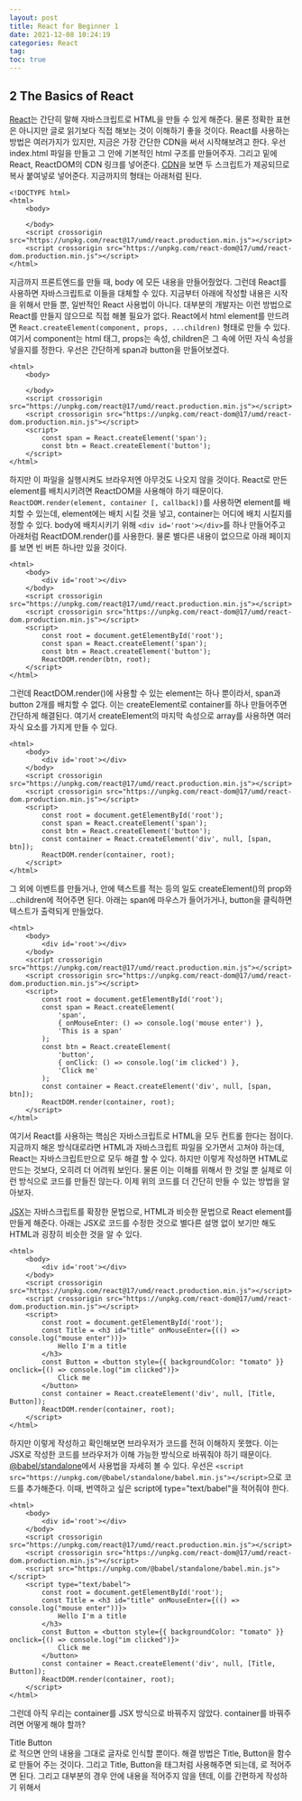 ```yaml
---
layout: post
title: React for Beginner 1
date: 2021-12-08 10:24:19
categories: React
tag:
toc: true
---
```


## 2 The Basics of React

[React](https://ko.reactjs.org/)는 간단히 말해 자바스크립트로 HTML을 만들 수 있게 해준다.
물론 정확한 표현은 아니지만 글로 읽기보다 직접 해보는 것이 이해하기 좋을 것이다.
React를 사용하는 방법은 여러가지가 있지만, 지금은 가장 간단한 CDN을 써서 시작해보려고 한다.
우선 index.html 파일을 만들고 그 안에 기본적인 html 구조를 만들어주자.
그리고 <body> 밑에 React, ReactDOM의 CDN 링크를 넣어준다.
[CDN](https://ko.reactjs.org/docs/cdn-links.html)을 보면 두 스크립트가 제공되므로 복사 붙여넣로 넣어준다.
지금까지의 형태는 아래처럼 된다.

```
<!DOCTYPE html>
<html>
    <body>

    </body>
    <script crossorigin src="https://unpkg.com/react@17/umd/react.production.min.js"></script>
    <script crossorigin src="https://unpkg.com/react-dom@17/umd/react-dom.production.min.js"></script>
</html>
```

지금까지 프론트엔드를 만들 때, body 에 모든 내용을 만들어줬었다.
그런데 React를 사용하면 자바스크립트로 이들을 대체할 수 있다.
지금부터 아래에 작성할 내용은 시작을 위해서 만들 뿐, 일반적인 React 사용법이 아니다.
대부분의 개발자는 이런 방법으로 React를 만들지 않으므로 직접 해볼 필요가 없다.
React에서 html element를 만드려면 `React.createElement(component, props, ...children)` 형태로 만들 수 있다.
여기서 component는 html 태그, props는 속성, children은 그 속에 어떤 자식 속성을 넣을지를 정한다.
우선은 간단하게 span과 button을 만들어보겠다.

```
<html>
    <body>

    </body>
    <script crossorigin src="https://unpkg.com/react@17/umd/react.production.min.js"></script>
    <script crossorigin src="https://unpkg.com/react-dom@17/umd/react-dom.production.min.js"></script>
    <script>
        const span = React.createElement('span');
        const btn = React.createElement('button');
    </script>
</html>
```

하지만 이 파일을 실행시켜도 브라우저엔 아무것도 나오지 않을 것이다.
React로 만든 element를 배치시키려면 ReactDOM을 사용해야 하기 때문이다.
`ReactDOM.render(element, container [, callback])`를 사용하면 element를 배치할 수 있는데, element에는 배치 시킬 것을 넣고, container는 어디에 배치 시킬지를 정할 수 있다.
body에 배치시키기 위해 `<div id='root'></div>`를 하나 만들어주고 아래처럼 ReactDOM.render()를 사용한다.
물론 별다른 내용이 없으므로 아래 페이지를 보면 빈 버튼 하나만 있을 것이다.

```
<html>
    <body>
        <div id='root'></div>
    </body>
    <script crossorigin src="https://unpkg.com/react@17/umd/react.production.min.js"></script>
    <script crossorigin src="https://unpkg.com/react-dom@17/umd/react-dom.production.min.js"></script>
    <script>
        const root = document.getElementById('root');
        const span = React.createElement('span');
        const btn = React.createElement('button');
        ReactDOM.render(btn, root);
    </script>
</html>
```

그런데 ReactDOM.render()에 사용할 수 있는 element는 하나 뿐이라서, span과 button 2개를 배치할 수 없다.
이는 createElement로 container를 하나 만들어주면 간단하게 해결된다.
여기서 createElement의 마지막 속성으로 array를 사용하면 여러 자식 요소를 가지게 만들 수 있다.

```
<html>
    <body>
        <div id='root'></div>
    </body>
    <script crossorigin src="https://unpkg.com/react@17/umd/react.production.min.js"></script>
    <script crossorigin src="https://unpkg.com/react-dom@17/umd/react-dom.production.min.js"></script>
    <script>
        const root = document.getElementById('root');
        const span = React.createElement('span');
        const btn = React.createElement('button');
        const container = React.createElement('div', null, [span, btn]);
        ReactDOM.render(container, root);
    </script>
</html>
```

그 외에 이벤트를 만들거나, 안에 텍스트를 적는 등의 일도 createElement()의 prop와 ...children에 적어주면 된다.
아래는 span에 마우스가 들어가거나, button을 클릭하면 텍스트가 출력되게 만들었다.

```
<html>
    <body>
        <div id='root'></div>
    </body>
    <script crossorigin src="https://unpkg.com/react@17/umd/react.production.min.js"></script>
    <script crossorigin src="https://unpkg.com/react-dom@17/umd/react-dom.production.min.js"></script>
    <script>
        const root = document.getElementById('root');
        const span = React.createElement(
            'span',
            { onMouseEnter: () => console.log('mouse enter') },
            'This is a span'
        );
        const btn = React.createElement(
            'button',
            { onClick: () => console.log('im clicked') },
            'Click me'
        );
        const container = React.createElement('div', null, [span, btn]);
        ReactDOM.render(container, root);
    </script>
</html>
```

여기서 React를 사용하는 핵심은 자바스크립트로 HTML을 모두 컨트롤 한다는 점이다.
지금까지 해온 방식대로라면 HTML과 자바스크립트 파일을 오가면서 고쳐야 하는데, React는 자바스크립트만으로 모두 해결 할 수 있다.
하지만 이렇게 작성하면 HTML로 만드는 것보다, 오히려 더 어려워 보인다.
물론 이는 이해를 위해서 한 것일 뿐 실제로 이런 방식으로 코드를 만들진 않는다.
이제 위의 코드를 더 간단히 만들 수 있는 방법을 알아보자.

[JSX](https://ko.reactjs.org/docs/introducing-jsx.html)는 자바스크립트를 확장한 문법으로, HTML과 비슷한 문법으로 React element를 만들게 해준다.
아래는 JSX로 코드를 수정한 것으로 별다른 설명 없이 보기만 해도 HTML과 굉장히 비슷한 것을 알 수 있다.

```
<html>
    <body>
        <div id='root'></div>
    </body>
    <script crossorigin src="https://unpkg.com/react@17/umd/react.production.min.js"></script>
    <script crossorigin src="https://unpkg.com/react-dom@17/umd/react-dom.production.min.js"></script>
    <script>
        const root = document.getElementById('root');
        const Title = <h3 id="title" onMouseEnter={(() => console.log("mouse enter"))}>
            Hello I'm a title
        </h3>
        const Button = <button style={{ backgroundColor: "tomato" }} onclick={() => console.log("im clicked")}>
            Click me
        </button>
        const container = React.createElement('div', null, [Title, Button]);
        ReactDOM.render(container, root);
    </script>
</html>
```

하지만 이렇게 작성하고 확인해보면 브라우저가 코드를 전혀 이해하지 못했다.
이는 JSX로 작성한 코드를 브라우저가 이해 가능한 방식으로 바꿔줘야 하기 때문이다.
[@babel/standalone](https://babeljs.io/docs/en/babel-standalone)에서 사용법을 자세히 볼 수 있다.
우선은 `<script src="https://unpkg.com/@babel/standalone/babel.min.js"></script>`으로 코드를 추가해준다.
이때, 번역하고 싶은 script에 type="text/babel"을 적어줘야 한다.

```
<html>
    <body>
        <div id='root'></div>
    </body>
    <script crossorigin src="https://unpkg.com/react@17/umd/react.production.min.js"></script>
    <script crossorigin src="https://unpkg.com/react-dom@17/umd/react-dom.production.min.js"></script>
    <script src="https://unpkg.com/@babel/standalone/babel.min.js"></script>
    <script type="text/babel">
        const root = document.getElementById('root');
        const Title = <h3 id="title" onMouseEnter={(() => console.log("mouse enter"))}>
            Hello I'm a title
        </h3>
        const Button = <button style={{ backgroundColor: "tomato" }} onclick={() => console.log("im clicked")}>
            Click me
        </button>
        const container = React.createElement('div', null, [Title, Button]);
        ReactDOM.render(container, root);
    </script>
</html>
```

그런데 아직 우리는 container를 JSX 방식으로 바꿔주지 않았다.
container를 바꿔주려면 어떻게 해야 할까?

<div>Title Button</div>로 적으면 안의 내용을 그대로 글자로 인식할 뿐이다.
해결 방법은 Title, Button을 함수로 만들어 주는 것이다.
그리고 Title, Button을 태그처럼 사용해주면 되는데, <Title>이 아니라 <Title />로 적어주면 된다.

```
<html>
    <body>
        <div id='root'></div>
    </body>
    <script crossorigin src="https://unpkg.com/react@17/umd/react.production.min.js"></script>
    <script crossorigin src="https://unpkg.com/react-dom@17/umd/react-dom.production.min.js"></script>
    <script src="https://unpkg.com/@babel/standalone/babel.min.js"></script>
    <script type="text/babel">
        const root = document.getElementById('root');
        const Title = () => (
            <h3 id="title" onMouseEnter={(() => console.log("mouse enter"))}>
                Hello I'm a title
            </h3>
        );
        const Button = () => (
            <button style={{ backgroundColor: "tomato" }} onclick={() => console.log("im clicked")}>
                Click me
            </button>
        );
        const Container = (
            <div>
                <Title />
                <Button />
            </div>
        );
        ReactDOM.render(Container, root);
    </script>
</html>
```

주의해야할 점은 제일 앞 글자를 대문자로 써야 한다.
만약 소문자로 적어주면 <button> HTML 태그로 이해한다.
그러므로 앞 글자를 대문자로 써서 <Button />으로 적어야 제대로 이해하게 된다.

여기서 /를 사용하는 의미는 안에 아무런 내용도 적지 않는다는 뜻이다.
예를 들어서 <h1> 태그에 내용을 적어줄 때, <h1>Hello World</h1>으로 적어준다.
그런데 아무런 내용도 포함하지 않는다면, <h1></h1>으로 적게 된다.
마찬가지로 <Title>이란 React에서 만들었다면, 안에 내용을 적어줘야 하는 경우도 있을 것이다.
이 경우에는 <Title>Hello World</Title>로 적어주면 된다.
그리고 대부분의 경우 안에 내용을 적어주지 않을 텐데, 이를 간편하게 작성하기 위해서 <Title />로 적기로 문법으로 정해놓았다.

이렇게 React를 사용하면 HTML을 쪼개서 만든 다음 원하는 곳에서 합쳐서 사용할 수 있다.
이는 굉장한 장점으로 반복되는 코드를 함수로 만들어서 사용하는 것처럼, 반복되는 HTML을 하나의 덩어리로 만들어서 쓸 수 있게 된다.
그래서 하나를 수정하면 전체를 수정한 것과 동일한 효과를 얻을 수 있다.

## 참고 사이트

[React](https://ko.reactjs.org/)
[ReactDom](https://ko.reactjs.org/docs/react-dom.html)
[React 자습서](https://ko.reactjs.org/tutorial/tutorial.html)
[Tania Rascia의 React 개요](https://www.taniarascia.com/getting-started-with-react/)
[NomadCoders](https://nomadcoders.co/)
